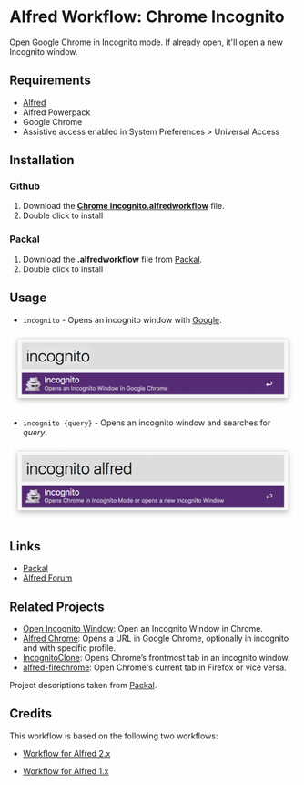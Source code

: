 # Alfred Workflow: Chrome Incognito

Open Google Chrome in Incognito mode. If already open, it'll open a new Incognito window.



## Requirements

- [Alfred](http://www.alfredapp.com/)
- Alfred Powerpack
- Google Chrome
- Assistive access enabled in System Preferences > Universal Access



## Installation

### Github

1. Download the [**Chrome Incognito.alfredworkflow**](rodrigobdz/alfred-chrome-incognito-workflow/blob/master/Chrome%20Incognito.alfredworkflow) file.
2. Double click to install

### Packal

1. Download the **.alfredworkflow** file from [Packal](http://www.packal.org/workflow/chrome-incognito).
2. Double click to install

## Usage

* `incognito` - Opens an incognito window with [Google](https://www.google.com/).


![Usage incognito without query](images/usage_incognito.png?raw=true "Example Usage")

* `incognito {query}` - Opens an incognito window and searches for  _query_.


![Usage incognito without query](images/usage_incognito_query.png?raw=true "Example Usage")


## Links

* [Packal](http://www.packal.org/workflow/chrome-incognito)
* [Alfred Forum](https://www.alfredforum.com/topic/11484-workflow-chrome-incognito-open-google-chrome-in-incognito-mode/)


## Related Projects

* [Open Incognito Window](http://www.packal.org/workflow/incognitoclone): Open an Incognito Window in Chrome.
* [Alfred Chrome](https://github.com/ShogunPanda/alfred-chrome): Opens a URL in Google Chrome, optionally in incognito and with specific profile.
* [IncognitoClone](http://www.packal.org/workflow/incognitoclone): Opens Chrome’s frontmost tab in an incognito window.
* [alfred-firechrome](https://github.com/LeEnno/alfred-firechrome): Open Chrome's current tab in Firefox or vice versa.

Project descriptions taken from [Packal](http://www.packal.org/workflow-search?query=chrome+incognito).

## Credits

This workflow is based on the following two workflows:

* [Workflow for Alfred 2.x](https://github.com/sonnyhuynh/alfred2-chrome-incognito)


* [Workflow for Alfred 1.x](https://github.com/drezha/Alfred.App_Extensions/tree/master/Launch%20Chrome%20Incognito)
